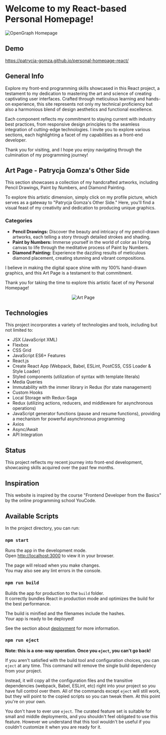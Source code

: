 # Welcome to my React-based Personal Homepage!
![OpenGraph Homepage](https://github.com/patrycja-gomza/personal-homepage-react/blob/main/readme_image1.png?raw=true)

## Demo
https://patrycja-gomza.github.io/personal-homepage-react/

## General Info
Explore my front-end programming skills showcased in this React project, a testament to my dedication to mastering the art and science of creating captivating user interfaces. Crafted through meticulous learning and hands-on experience, this site represents not only my technical proficiency but also a harmonious blend of design aesthetics and functional excellence.

Each component reflects my commitment to staying current with industry best practices, from responsive design principles to the seamless integration of cutting-edge technologies. I invite you to explore various sections, each highlighting a facet of my capabilities as a front-end developer.

Thank you for visiting, and I hope you enjoy navigating through the culmination of my programming journey!

## Art Page - Patrycja Gomza's Other Side
This section showcases a collection of my handcrafted artworks, including Pencil Drawings, Paint by Numbers, and Diamond Painting.

To explore this artistic dimension, simply click on my profile picture, which serves as a gateway to "Patrycja Gomza's Other Side." Here, you'll find a visual feast of my creativity and dedication to producing unique graphics.

### Categories
- **Pencil Drawings:** Discover the beauty and intricacy of my pencil-drawn artworks, each telling a story through detailed strokes and shading.
- **Paint by Numbers:** Immerse yourself in the world of color as I bring canvas to life through the meditative process of Paint by Numbers.
- **Diamond Painting:** Experience the dazzling results of meticulous diamond placement, creating stunning and vibrant compositions.

I believe in making the digital space shine with my 100% hand-drawn graphics, and this Art Page is a testament to that commitment.

Thank you for taking the time to explore this artistic facet of my Personal Homepage!

<div style="text-align: center;">
  <img src="https://github.com/patrycja-gomza/personal-homepage-react/blob/main/readme_image2.png?raw=true" alt="Art Page" style="max-width:500px;">
</div>

## Technologies
This project incorporates a variety of technologies and tools, including but not limited to:
- JSX (JavaScript XML) 
- Flexbox 
- CSS Grid
- JavaScript ES6+ Features
- React.js
- Create React App (Webpack, Babel, ESLint, PostCSS, CSS Loader & Style Loader)
- Styled components (utilization of syntax with template literals)
- Media Queries
- Immutability with the immer library in Redux (for state management)
- Custom Hooks
- Local Storage with Redux-Saga
- Redux (utilizing actions, reducers, and middleware for asynchronous operations) 
- JavaScript generator functions (pause and resume functions), providing a mechanism for powerful asynchronous programming
- Axios
- Async/Await
- API Integration

## Status
This project reflects my recent journey into front-end development, showcasing skills acquired over the past few months.

## Inspiration
This website is inspired by the course "Frontend Developer from the Basics" by the online programming school YouCode.

## Available Scripts

In the project directory, you can run:

### `npm start`

Runs the app in the development mode.\
Open [http://localhost:3000](http://localhost:3000) to view it in your browser.

The page will reload when you make changes.\
You may also see any lint errors in the console.

### `npm run build`

Builds the app for production to the `build` folder.\
It correctly bundles React in production mode and optimizes the build for the best performance.

The build is minified and the filenames include the hashes.\
Your app is ready to be deployed!

See the section about [deployment](https://facebook.github.io/create-react-app/docs/deployment) for more information.

### `npm run eject`

**Note: this is a one-way operation. Once you `eject`, you can't go back!**

If you aren't satisfied with the build tool and configuration choices, you can `eject` at any time. This command will remove the single build dependency from your project.

Instead, it will copy all the configuration files and the transitive dependencies (webpack, Babel, ESLint, etc) right into your project so you have full control over them. All of the commands except `eject` will still work, but they will point to the copied scripts so you can tweak them. At this point you're on your own.

You don't have to ever use `eject`. The curated feature set is suitable for small and middle deployments, and you shouldn't feel obligated to use this feature. However we understand that this tool wouldn't be useful if you couldn't customize it when you are ready for it.